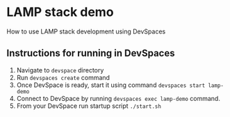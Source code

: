 # LAMP stack demo

How to use LAMP stack development using DevSpaces

## Instructions for running in DevSpaces

  1. Navigate to `devspace` directory
  2. Run `devspaces create` command
  3. Once DevSpace is ready, start it using command `devspaces start lamp-demo`
  4. Connect to DevSpace by running `devspaces exec lamp-demo` command.
  5. From your DevSpace run startup script `./start.sh`
